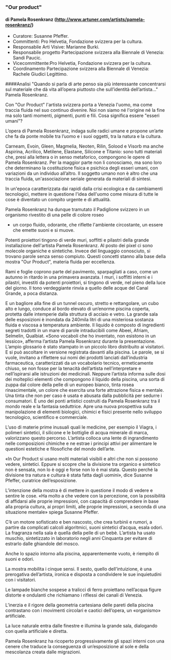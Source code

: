### "Our product"
#### di Pamela Rosenkranz (http://www.artuner.com/artists/pamela-rosenkranz/)

- Curatore: Susanne Pfeffer.
- Committenti: Pro Helvetia, Fondazione svizzera per la cultura. 
- Responsabile Arti Visive: Marianne Burki.  
- Responsabile progetto Partecipazione svizzera alla Biennale di Venezia: Sandi Paucic. 
- Vicecommittente:Pro Helvetia, Fondazione svizzera per la cultura.
- Coordinamento Partecipazione svizzera alla Biennale di Venezia: Rachele Giudici Legittimo.

####Analisi 
"Quando si parla di arte penso sia più interessante concentrarsi sul materiale che dà vita 
all’opera piuttosto che sull’identità dell’artista..." Pamela Rosenkranz.

Con "Our Product" l'artista svizzera porta a Venezia l'uomo, ma come traccia fluida nel suo continuo divenire. 
Noi non siamo né l'origine né la fine ma solo tanti momenti, pigmenti, punti e fili. 
Cosa significa essere "esseri umani"?

L’opera di Pamela Rosenkranz,  indaga sulle radici umane e propone un’arte che fa da ponte mobile tra l’uomo 
e i suoi oggetti, tra la natura e la cultura.

Carneam, Evoin, Gleen, Magmelia, Neoten, Rilin, Solood e Visorb ma anche Aspirina, Acrilico, Metilene, Elastane, 
Silicone e Titanio: sono tutti materiali che, presi alla lettera o in senso metaforico, compongono le opere 
di Pamela Rosenkranz. 
Per la maggior parte non li conosciamo, ma sono loro che determinano la costituzione fisica e psichica 
degli esseri umani, con variazioni da un individuo all’altro. 
Il soggetto umano non è altro che una traccia fluida, un'associazione seriale generata da materiali di sintesi. 

In un'epoca caratterizzata dai rapidi dalla crisi ecologica e da cambiamenti tecnologici, mettere in questione l'idea dell'uomo come misura di tutte le cose è diventato un compito urgente e di attualità. 

Pamela Rosenkranz ha dunque tramutato il Padiglione svizzero in un organismo rivestito di una pelle di colore roseo 
- un corpo fluido, odorante, che riflette l'ambiente circostante, un essere che  emette suoni e si muove. 

Potenti proiettori tingono di verde muri, soffitti e pilastri della grande installazione dell'artista Pamela Rosenkranz.
Al posto dei pixel ci sono molecole organiche e sintetiche. Invece del linguaggio conosciuto, si trovano parole senza senso compiuto. Questi concetti stanno alla base della mostra "Our Product", materia fluida per eccellenza.

Rami e foglie coprono parte del pavimento, sparpagliati a caso, come un autunno in ritardo in una primavera avanzata. I muri, i soffitti interni e i pilastri, investiti da potenti proiettori, si tingono di verde, nel pieno della luce del giorno. Il tono verdeggiante rinvia a quello delle acque del Canal Grande, a poca distanza.

E un bagliore alla fine di un tunnel oscuro, stretto e rettangolare, un cubo alto e lungo, conduce al bordo elevato di un’enorme piscina coperta, protetta dalle intemperie dalla struttura di acciaio e vetro. La grande sala delle esposizioni è inondata da 240mila litri di una misteriosa sostanza fluida e viscosa a temperatura ambiente.
Il liquido è composto di ingredienti segreti tradotti in un mare di parole intraducibili come Abeei, Afriam, Selmelin, Qualbiat. «Sono vocaboli che ho inventato, non esistono in un lessico», afferma l’artista Pamela Rosenkranz durante la presentazione. L’ampio glossario è stato stampato in un piccolo libro distribuito ai visitatori. E si può ascoltare in versione registrata davanti alla piscina.
Le parole, se si vuole, invitano a riflettere sui nomi dei prodotti lanciati dall’industria farmaceutica, caratterizzati da un vocabolario tecnico, ermeticamente chiuso, se non fosse per la tenacità dell’artista nell’interpretare e nell’ispirarsi alle istruzioni dei medicinali. Neppure l’artista informa sulle dosi dei molteplici elementi che compongono il liquido della piscina, una sorta di zuppa dal colore della pelle di un europeo bianco, tinta rosea rinascimentale, un colore che esercita una forte attrazione fisica e mentale.
Una tinta che non per caso è usata e abusata dalla pubblicità per sedurre i consumatori. È uno dei ponti artistici costruiti da Pamela Rosenkranz tra il mondo reale e la fantasia seduttrice. Apre una nuova prospettiva sulla manipolazione di elementi biologici, chimici e fisici presente nello sviluppo tecnologico, scientifico e commerciale.

L’uso di materie prime inusuali quali le medicine, per esempio il Viagra, i polimeri sintetici, il silicone e le bottiglie di acqua minerale di marca, valorizzano questo percorso. L’artista colloca una lente di ingrandimento nelle composizioni chimiche e ne estrae i principi attivi per alimentare le questioni estetiche e filosofiche del mondo dell’arte.

«In Our Product si usano molti materiali visibili e altri che non si possono vedere, sintetici. Eppure si scopre che la divisione tra organico e sintetico non è sensata, non lo è oggi e forse non lo è mai stata. Questo perché la divisione tra natura e cultura è stata fatta dagli uomini», dice Susanne Pfeffer, curatrice dell’esposizione.

L’intenzione della mostra è di mettere in questione il modo di vedere e sentire le cose. «Ha molto a che vedere con la percezione, con la possibilità di affidarsi alle proprie impressioni, con capacità di comprendere in base alla propria cultura, ai propri limiti, alle proprie impressioni, a seconda di una situazione mentale» spiega Susanne Pfeffer.

C’è un motore sofisticato e ben nascosto, che crea turbinii e rumori, a partire da complicati calcoli algoritmici, suoni sintetici d’acqua, esala odori. La fragranza nella sala è quella della pelle di un bebè. L’artista ha usato muschio, sintetizzato in laboratorio negli anni Cinquanta per evitare di estrarlo dalle ghiandole del mosco.

Anche lo spazio intorno alla piscina, apparentemente vuoto, è riempito di suoni e odori. 

La mostra mobilita i cinque sensi. Il sesto, quello dell’intuizione, è una prerogativa dell’artista, ironica e disposta a condividere le sue inquietudini con i visitatori.

Le lampade bianche sospese a tralicci di ferro proiettano nell’acqua figure distorte e ondulanti che richiamano i riflessi dei canali di Venezia. 

L’inerzia e il rigore della geometria cartesiana delle pareti della piscina contrastano con i movimenti circolari e caotici dell’opera, un «organismo» artificiale.

La luce naturale entra dalle finestre e illumina la grande sala, dialogando con quella artificiale e diretta. 

Pamela Rosenkranz ha ricoperto progressivamente gli spazi interni con una cenere che traduce la conseguenza di un’esposizione al sole e della mescolanza creata dalle migrazioni.











